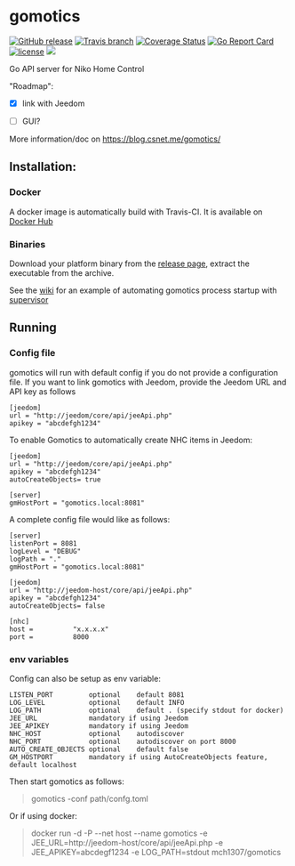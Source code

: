 # gomotics

[![GitHub release](https://img.shields.io/github/release/mch1307/gomotics.svg)](https://github.com/mch1307/gomotics/releases)
[![Travis branch](https://img.shields.io/travis/mch1307/gomotics/master.svg)](https://travis-ci.org/mch1307/gomotics)
[![Coverage Status](https://coveralls.io/repos/github/mch1307/gomotics/badge.svg?branch=master)](https://coveralls.io/github/mch1307/gomotics?branch=master)
[![Go Report Card](https://goreportcard.com/badge/mch1307/gomotics)](http://goreportcard.com/report/mch1307/gomotics)
[![license](https://img.shields.io/github/license/mch1307/gomotics.svg)](https://github.com/mch1307/gomotics/blob/master/LICENSE.md) [![](https://images.microbadger.com/badges/image/mch1307/gomotics.svg)](https://microbadger.com/images/mch1307/gomotics "Get your own image badge on microbadger.com")

Go API server for Niko Home Control

"Roadmap": 

- [X] link with Jeedom
- [ ] GUI?


More information/doc on https://blog.csnet.me/gomotics/

## Installation:

### Docker

A docker image is automatically build with Travis-CI. It is available on [Docker Hub](https://hub.docker.com/r/mch1307/gomotics/)

### Binaries

Download your platform binary from the [release page](https://github.com/mch1307/gomotics/releases), extract the executable from the archive. 

See the [wiki](https://github.com/mch1307/gomotics/wiki) for an example of automating gomotics process startup with [supervisor](http://supervisord.org/)

## Running
### Config file
gomotics will run with default config if you do not provide a configuration file. If you want to link gomotics with Jeedom, provide the Jeedom URL and API key as follows

```
[jeedom]
url = "http://jeedom/core/api/jeeApi.php"
apikey = "abcdefgh1234"
```

To enable Gomotics to automatically create NHC items in Jeedom:
```
[jeedom]
url = "http://jeedom/core/api/jeeApi.php"
apikey = "abcdefgh1234"
autoCreateObjects= true

[server]
gmHostPort = "gomotics.local:8081"
```

A complete config file would like as follows:

``` 
[server]
listenPort = 8081
logLevel = "DEBUG"
logPath = "."
gmHostPort = "gomotics.local:8081"

[jeedom]
url = "http://jeedom-host/core/api/jeeApi.php"
apikey = "abcdefgh1234"
autoCreateObjects= false

[nhc]
host =          "x.x.x.x"
port =          8000

```
### env variables

Config can also be setup as env variable:

```
LISTEN_PORT         optional    default 8081
LOG_LEVEL           optional    default INFO
LOG_PATH            optional    default . (specify stdout for docker)
JEE_URL             mandatory if using Jeedom
JEE_APIKEY          mandatory if using Jeedom
NHC_HOST            optional    autodiscover
NHC_PORT            optional    autodiscover on port 8000
AUTO_CREATE_OBJECTS optional    default false
GM_HOSTPORT         mandatory if using AutoCreateObjects feature, default localhost
```
Then start gomotics as follows:

> gomotics -conf path/confg.toml

Or if using docker:

> docker run -d -P --net host --name gomotics -e JEE_URL=http://jeedom-host/core/api/jeeApi.php -e JEE_APIKEY=abcdegf1234 -e LOG_PATH=stdout mch1307/gomotics
